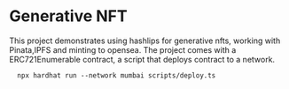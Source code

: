 # Generative NFT

This project demonstrates using hashlips for generative nfts, working with Pinata,IPFS and minting to opensea. 
The project comes with a ERC721Enumerable contract, a script that deploys contract to a network. 


```shell
  npx hardhat run --network mumbai scripts/deploy.ts
```
